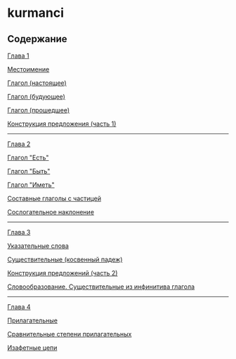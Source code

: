 # kurmanci

## Содержание
[Глава 1]()

[Местоимение]()

[Глагол (настоящее)]()

[Глагол (будующее)]()

[Глагол (прошедшее)]()

[Конструкция предложения (часть 1)]()

-----------
[Глава 2]()

[Глагол "Есть"]()

[Глагол "Быть"]()

[Глагол "Иметь"]()

[Составные глаголы с частицей]()

[Сослогательное наклонение]()

-----------
[Глава 3]()

[Указательные слова]()

[Существительные (косвенный падеж)]()

[Конструкция предложений (часть 2)]()

[Словообразование. Существительные из инфинитива глагола ]()

-----------
[Глава 4]()

[Прилагательные]()

[Сравнительные степени прилагательных]()

[Изафетные цепи]()
